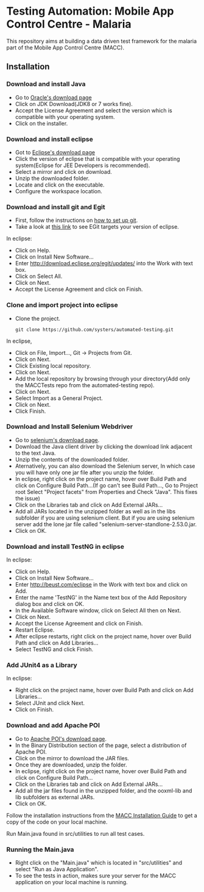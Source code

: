# Testing Automation: Mobile App Control Centre - Malaria

This repository aims at building a data driven test framework for the malaria part of the Mobile App Control Centre (MACC).

## Installation

### Download and install Java

* Go to [Oracle's download page](http://www.oracle.com/technetwork/java/javase/downloads/index.html)
* Click on JDK Download(JDK8 or 7 works fine).
* Accept the License Agreement and select the version which is compatible with your operating system.
* Click on the installer.

### Download and install eclipse

* Got to [Eclipse's download page](http://www.eclipse.org/downloads/)
* Click the version of eclipse that is compatible with your operating system(Eclipse for JEE Developers is recommended).
* Select a mirror and click on download.
* Unzip the downloaded folder.
* Locate and click on the executable.
* Configure the workspace location.

### Download and install git and Egit

* First, follow the instructions on [how to set up git](https://help.github.com/articles/set-up-git/).
* Take a look at [this link](http://wiki.eclipse.org/EGit/FAQ#What_versions_of_Eclipse_does_EGit_target.3F) to see EGit targets your version of eclipse.

In eclipse:

* Click on Help.
* Click on Install New Software...
* Enter http://download.eclipse.org/egit/updates/ into the Work with text box.
* Click on Select All.
* Click on Next.
* Accept the License Agreement and click on Finish.

### Clone and import project into eclipse

* Clone the project.
   ```shell
  git clone https://github.com/systers/automated-testing.git
   ```
In eclipse,

* Click on File, Import..., Git -> Projects from Git.
* Click on Next.
* Click Existing local repository.
* Click on Next.
* Add the local repository by browsing through your directory(Add only the  MACCTests repo from the automated-testing repo).
* Click on Next.
* Select Import as a General Project.
* Click on Next.
* Click Finish.

### Download and Install Selenium Webdriver

* Go to [selenium's download page](http://www.seleniumhq.org/download/).
* Download the Java client driver by clicking the download link adjacent to the text Java.
* Unzip the contents of the downloaded folder.
* Aternatively, you can also download the Selenium server, In which case you will have only one jar file after you unzip the folder.
* In eclipse, right click on the project name, hover over Build Path and click on Configure Build Path...(If go can't see Build Path..., Go to Project root Select "Project facets" from Properties and Check "Java". This fixes the issue)
* Click on the Libraries tab and click on Add External JARs...
* Add all JARs located in the unzipped folder as well as in the libs subfolder if you are using selenium client. But if you are using selenium server add the lone jar file called "selenium-server-standlone-2.53.0.jar.
* Click on OK.

### Download and install TestNG in eclipse

In eclipse:

* Click on Help.
* Click on Install New Software...
* Enter http://beust.com/eclipse in the Work with text box and click on Add.
* Enter the name 'TestNG' in the Name text box of the Add Repository dialog box and click on OK.
* In the Available Software window, click on Select All then on Next.
* Click on Next.
* Accept the License Agreement and click on Finish.
* Restart Eclipse.
* After eclipse restarts, right click on the project name, hover over Build Path and click on Add Libraries...
* Select TestNG and click Finish.

### Add JUnit4 as a Library

In eclipse:

* Right click on the project name, hover over Build Path and click on Add Libraries...
* Select JUnit and click Next.
* Click on Finish.

### Download and add Apache POI

* Go to [Apache POI's download page](http://poi.apache.org/download.html).
* In the Binary Distribution section of the page, select a distribution of Apache POI.
* Click on the mirror to download the JAR files.
* Once they are downloaded, unzip the folder.
* In eclipse, right click on the project name, hover over Build Path and click on Configure Build Path...
* Click on the Libraries tab and click on Add External JARs...
* Add all the jar files found in the unzipped folder, and the ooxml-lib  and lib subfolders as external JARs.
* Click on OK.

Follow the installation instructions from the [MACC Installation Guide](https://github.com/Nerdylicious/app-web-server/blob/master/docs/Installation%20Guide.md) to get a copy of the code on your local machine.

Run Main.java found in src/utilities to run all test cases.

### Running the Main.java

* Right click on the "Main.java" which is located in "src/utilities" and select "Run as Java Application".
* To see the tests in action, makes sure your server for the MACC application on your local machine is running.